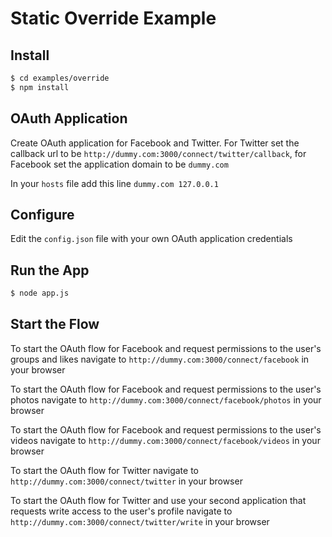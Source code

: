 
# Static Override Example


## Install

```bash
$ cd examples/override
$ npm install
```

## OAuth Application

Create OAuth application for Facebook and Twitter. For Twitter set the callback url to be `http://dummy.com:3000/connect/twitter/callback`, for Facebook set the application domain to be `dummy.com`

In your `hosts` file add this line `dummy.com 127.0.0.1`


## Configure

Edit the `config.json` file with your own OAuth application credentials


## Run the App

```bash
$ node app.js
```

## Start the Flow

To start the OAuth flow for Facebook and request permissions to the user's groups and likes navigate to `http://dummy.com:3000/connect/facebook` in your browser

To start the OAuth flow for Facebook and request permissions to the user's photos navigate to `http://dummy.com:3000/connect/facebook/photos` in your browser

To start the OAuth flow for Facebook and request permissions to the user's videos navigate to `http://dummy.com:3000/connect/facebook/videos` in your browser

To start the OAuth flow for Twitter navigate to `http://dummy.com:3000/connect/twitter` in your browser

To start the OAuth flow for Twitter and use your second application that requests write access to the user's profile navigate to `http://dummy.com:3000/connect/twitter/write` in your browser
